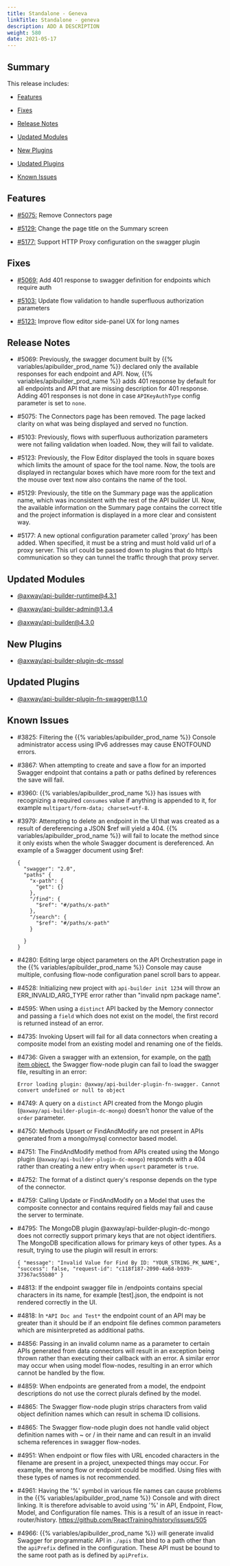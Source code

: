 ```yaml
---
title: Standalone - Geneva
linkTitle: Standalone - geneva
description: ADD A DESCRIPTION
weight: 580
date: 2021-05-17
---
```


## Summary

This release includes:

* [Features](#features)

* [Fixes](#fixes)

* [Release Notes](#release-notes)

* [Updated Modules](#updated-modules)

* [New Plugins](#new-plugins)

* [Updated Plugins](#updated-plugins)

* [Known Issues](#known-issues)

## Features

* [#5075:](#5075) Remove Connectors page

* [#5129:](#5129) Change the page title on the Summary screen

* [#5177:](#5177) Support HTTP Proxy configuration on the swagger plugin

## Fixes

* [#5069:](#5069) Add 401 response to swagger definition for endpoints which require auth

* [#5103:](#5103) Update flow validation to handle superfluous authorization parameters

* [#5123:](#5123) Improve flow editor side-panel UX for long names

## Release Notes

* #5069: Previously, the swagger document built by {{% variables/apibuilder_prod_name %}} declared only the available responses for each endpoint and API. Now, {{% variables/apibuilder_prod_name %}} adds 401 response by default for all endpoints and API that are missing description for 401 response. Adding 401 responses is not done in case `APIKeyAuthType` config parameter is set to `none`.

* #5075: The Connectors page has been removed. The page lacked clarity on what was being displayed and served no function.

* #5103: Previously, flows with superfluous authorization parameters were not failing validation when loaded. Now, they will fail to validate.

* #5123: Previously, the Flow Editor displayed the tools in square boxes which limits the amount of space for the tool name. Now, the tools are displayed in rectangular boxes which have more room for the text and the mouse over text now also contains the name of the tool.

* #5129: Previously, the title on the Summary page was the application name, which was inconsistent with the rest of the API builder UI. Now, the available information on the Summary page contains the correct title and the project information is displayed in a more clear and consistent way.

* #5177: A new optional configuration parameter called 'proxy' has been added. When specified, it must be a string and must hold valid url of a proxy server. This url could be passed down to plugins that do http/s communication so they can tunnel the traffic through that proxy server.

## Updated Modules

* [@axway/api-builder-runtime@4.3.1](https://www.npmjs.com/package/@axway/api-builder-runtime/v/4.3.1)

* [@axway/api-builder-admin@1.3.4](https://www.npmjs.com/package/@axway/api-builder-admin/v/1.3.4)

* [@axway/api-builder@4.3.0](https://www.npmjs.com/package/@axway/api-builder/v/4.3.0)

## New Plugins

* [@axway/api-builder-plugin-dc-mssql](https://www.npmjs.com/package/@axway/api-builder-plugin-dc-mssql)

## Updated Plugins

* [@axway/api-builder-plugin-fn-swagger@1.1.0](https://www.npmjs.com/package/@axway/api-builder-plugin-fn-swagger/v/1.1.0)

## Known Issues

* #3825: Filtering the {{% variables/apibuilder_prod_name %}} Console administrator access using IPv6 addresses may cause ENOTFOUND errors.

* #3867: When attempting to create and save a flow for an imported Swagger endpoint that contains a path or paths defined by references the save will fail.

* #3960: {{% variables/apibuilder_prod_name %}} has issues with recognizing a required `consumes` value if anything is appended to it, for example `multipart/form-data; charset=utf-8`.

* #3979: Attempting to delete an endpoint in the UI that was created as a result of dereferencing a JSON $ref will yield a 404. {{% variables/apibuilder_prod_name %}} will fail to locate the method since it only exists when the whole Swagger document is dereferenced. An example of a Swagger document using $ref:

    ```
    {
      "swagger": "2.0",
      "paths" {
        "x-path": {
          "get": {}
        },
        "/find": {
          "$ref": "#/paths/x-path"
        },
        "/search": {
          "$ref": "#/paths/x-path"
        }

      }
    }
    ```

* #4280: Editing large object parameters on the API Orchestration page in the {{% variables/apibuilder_prod_name %}} Console may cause multiple, confusing flow-node configuration panel scroll bars to appear.

* #4528: Initializing new project with `api-builder init 1234` will throw an ERR_INVALID_ARG_TYPE error rather than "invalid npm package name".

* #4595: When using a `distinct` API backed by the Memory connector and passing a `field` which does not exist on the model, the first record is returned instead of an error.

* #4735: Invoking Upsert will fail for all data connectors when creating a composite model from an existing model and renaming one of the fields.

* #4736: Given a swagger with an extension, for example, on the [path item object](https://github.com/OAI/OpenAPI-Specification/blob/master/versions/2.0.md#pathItemObject), the Swagger flow-node plugin can fail to load the swagger file, resulting in an error:

    ```
    Error loading plugin: @axway/api-builder-plugin-fn-swagger. Cannot convert undefined or null to object
    ```

* #4749: A query on a `distinct` API created from the Mongo plugin (`@axway/api-builder-plugin-dc-mongo`) doesn't honor the value of the `order` parameter.

* #4750: Methods Upsert or FindAndModify are not present in APIs generated from a mongo/mysql connector based model.

* #4751: The FindAndModify method from APIs created using the Mongo plugin (`@axway/api-builder-plugin-dc-mongo`) responds with a 404 rather than creating a new entry when `upsert` parameter is `true`.

* #4752: The format of a distinct query's response depends on the type of the connector.

* #4759: Calling Update or FindAndModify on a Model that uses the composite connector and contains required fields may fail and cause the server to terminate.

* #4795: The MongoDB plugin @axway/api-builder-plugin-dc-mongo does not correctly support primary keys that are not object identifiers. The MongoDB specification allows for primary keys of other types. As a result, trying to use the plugin will result in errors:

    ```
    { "message": "Invalid Value for Find By ID: "YOUR_STRING_PK_NAME", "success": false, "request-id": "c118f187-2090-4a68-b939-37367ac55b80" }
    ```

* #4813: If the endpoint swagger file in /endpoints contains special characters in its name, for example \[test\].json, the endpoint is not rendered correctly in the UI.

* #4818: In `*API Doc and Test*` the endpoint count of an API may be greater than it should be if an endpoint file defines common parameters which are misinterpreted as additional paths.

* #4856: Passing in an invalid column name as a parameter to certain APIs generated from data connectors will result in an exception being thrown rather than executing their callback with an error. A similar error may occur when using model flow-nodes, resulting in an error which cannot be handled by the flow.

* #4859: When endpoints are generated from a model, the endpoint descriptions do not use the correct plurals defined by the model.

* #4865: The Swagger flow-node plugin strips characters from valid object definition names which can result in schema ID collisions.

* #4865: The Swagger flow-node plugin does not handle valid object definition names with ~ or / in their name and can result in an invalid schema references in swagger flow-nodes.

* #4951: When endpoint or flow files with URL encoded characters in the filename are present in a project, unexpected things may occur. For example, the wrong flow or endpoint could be modified. Using files with these types of names is not recommended.

* #4961: Having the '%' symbol in various file names can cause problems in the {{% variables/apibuilder_prod_name %}} Console and with direct linking. It is therefore advisable to avoid using '%' in API, Endpoint, Flow, Model, and Configuration file names. This is a result of an issue in react-router/history. https://github.com/ReactTraining/history/issues/505

* #4966: {{% variables/apibuilder_prod_name %}} will generate invalid Swagger for programmatic API in `./apis` that bind to a path other than the `apiPrefix` defined in the configuration. These API must be bound to the same root path as is defined by `apiPrefix`.
